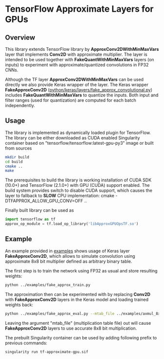 # TensorFlow Approximate Layers for GPUs

## Overview
This library extends TensorFlow library by **ApproxConv2DWithMinMaxVars** layer that implements **Conv2D** with approximate multiplier. The layer is intended to be used together with **FakeQuantWithMinMaxVars** layers (on inputs) to experiment with approximate/quantized convolutions in FP32 CNNs.

Although the TF layer **ApproxConv2DWithMinMaxVars** can be used directly we also provide Keras wrapper of the layer. The Keras wrapper **FakeApproxConv2D** ([python/keras/layers/fake_approx_convolutional.py](python/keras/layers/fake_approx_convolutional.py)) includes **FakeQuantWithMinMaxVars** to quantize the inputs. Both input and filter ranges (used for quantization) are computed for each batch independently.

## Usage
The library is implemented as dynamically loaded plugin for TensorFlow. The library can be either downloaded as CUDA enabled Singularity container []() based on "tensorflow/tensorflow:latest-gpu-py3" image or built from sources

```bash
mkdir build
cd build
cmake ..
make
```

The prerequisites to build the library is working installation of CUDA SDK (10.0+) and TensorFlow (2.1.0+) with GPU (CUDA) support enabled. The build system provides switch to disable CUDA support, which causes the layer to fallback to **SLOW** CPU implementation: cmake -DTFAPPROX_ALLOW_GPU_CONV=OFF ..

Finally built library can be used as
```python
import tensorflow as tf
approx_op_module = tf.load_op_library('libApproxGPUOpsTF.so')
```

## Example
An example provided in [examples](examples) shows usage of Keras layer **FakeApproxConv2D**, which allows to simulate convolution using approximate 8x8 bit multiplier defined as arbitrary binary table.

The first step is to train the network using FP32 as usual and store resulting weights:
```bash
python ../examples/fake_approx_train.py
```

The approximation then can be experimented with by replacing **Conv2D** with **FakeApproxConv2D** layers in the Keras model and loading trained weights back:
```bash
python ../examples/fake_approx_eval.py --mtab_file ../examples/axmul_8x8/mul8u_L40.bin
```
Leaving the argument "mtab_file" (multiplication table file) out will cause **FakeApproxConv2D** layers to use accurate 8x8 bit multiplication.

The prebuilt Singularity container can be used by adding following prefix to previous commands:
```bash
singularity run tf-approximate-gpu.sif
```

